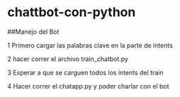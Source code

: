 # chattbot-con-python


##Manejo del Bot

1 Primero cargar las palabras clave en la parte de intents

2 hacer correr el archivo train_chatbot.py

3 Esperar a que se carguen todos los intents del train

4 Hacer correr el chatapp.py y poder charlar con el bot